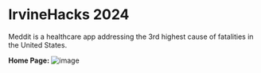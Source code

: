 # IrvineHacks 2024

Meddit is a healthcare app addressing the 3rd highest cause of fatalities in the United States. 

**Home Page:**
![image](https://github.com/user-attachments/assets/e4a7f744-6257-4d72-98fe-eccdd228ae14)
